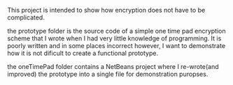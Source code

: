 This project is intended to show how encryption does not have to be complicated.

the prototype folder is the source code of a simple one time pad encryption scheme that I wrote
when I had very little knowledge of programming. It is poorly written and in some places incorrect
however, I want to demonstrate how it is not dificult to create a functional prototype.

the oneTimePad folder contains a NetBeans project where I re-wrote(and improved) the prototype
into a single file for demonstration puropses.